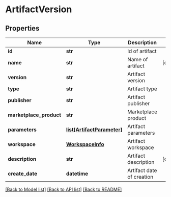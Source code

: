 # ArtifactVersion

## Properties
Name | Type | Description | Notes
------------ | ------------- | ------------- | -------------
**id** | **str** | Id of artifact | 
**name** | **str** | Name of artifact | [optional] 
**version** | **str** | Artifact version | 
**type** | **str** | Artifact type | 
**publisher** | **str** | Artifact publisher | 
**marketplace_product** | **str** | Marketplace product | 
**parameters** | [**list[ArtifactParameter]**](ArtifactParameter.md) | Artifact parameters | 
**workspace** | [**WorkspaceInfo**](WorkspaceInfo.md) | Artifact workspace | 
**description** | **str** | Artifact description | [optional] 
**create_date** | **datetime** | Artifact date of creation | 

[[Back to Model list]](../README.md#documentation-for-models) [[Back to API list]](../README.md#documentation-for-api-endpoints) [[Back to README]](../README.md)


